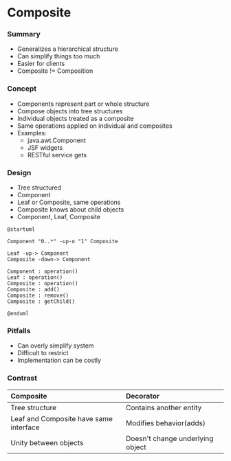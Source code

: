 # Composite

### Summary

- Generalizes a hierarchical structure
- Can simplify things too much
- Easier for clients
- Composite != Composition

### Concept

- Components represent part or whole structure
- Compose objects into tree structures
- Individual objects treated as a composite
- Same operations applied on individual and composites
- Examples:
  - java.awt.Component
  - JSF widgets
  - RESTful service gets

### Design

- Tree structured
- Component
- Leaf or Composite, same operations
- Composite knows about child objects
- Component, Leaf, Composite

```plantuml
@startuml

Component "0..*" -up-o "1" Composite

Leaf -up-> Component
Composite -down-> Component

Component : operation()
Leaf : operation()
Composite : operation()
Composite : add()
Composite : remove()
Composite : getChild()

@enduml
```

### Pitfalls

- Can overly simplify system
- Difficult to restrict
- Implementation can be costly

### Contrast

| Composite                              | Decorator                        |
|:---------------------------------------|:---------------------------------|
| Tree structure                         | Contains another entity          |
| Leaf and Composite have same interface | Modifies behavior(adds)          |
| Unity between objects                  | Doesn't change underlying object |

